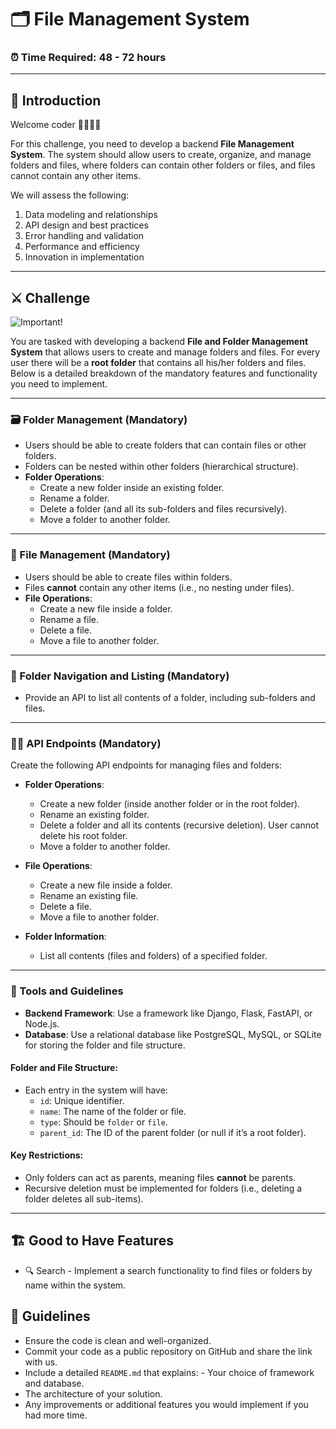 # 🗂️ File Management System

### ⏰ Time Required: 48 - 72 hours

---

## 👋 Introduction

Welcome coder 👩‍💻👨‍💻

For this challenge, you need to develop a backend **File Management System**. The system should allow users to create, organize, and manage folders and files, where folders can contain other folders or files, and files cannot contain any other items.

We will assess the following:

1. Data modeling and relationships
2. API design and best practices
3. Error handling and validation
4. Performance and efficiency
5. Innovation in implementation

---

## ⚔️ Challenge

![Important!](https://img.shields.io/badge/Important-Read%20the%20challenge%20thoroughly%20before%20proceeding-red?style=for-the-badge&logo=react&link=# "Important")

You are tasked with developing a backend **File and Folder Management System** that allows users to create and manage folders and files. For every user there will be a **root folder** that contains all his/her folders and files. Below is a detailed breakdown of the mandatory features and functionality you need to implement.

---

### 🗃️ Folder Management (Mandatory)

- Users should be able to create folders that can contain files or other folders.
- Folders can be nested within other folders (hierarchical structure).
- **Folder Operations**:
  - Create a new folder inside an existing folder.
  - Rename a folder.
  - Delete a folder (and all its sub-folders and files recursively).
  - Move a folder to another folder.

---

### 📄 File Management (Mandatory)

- Users should be able to create files within folders.
- Files **cannot** contain any other items (i.e., no nesting under files).
- **File Operations**:
  - Create a new file inside a folder.
  - Rename a file.
  - Delete a file.
  - Move a file to another folder.

---

### 🧭 Folder Navigation and Listing (Mandatory)

- Provide an API to list all contents of a folder, including sub-folders and files.

  
---

### 🧑‍💻 API Endpoints (Mandatory)

Create the following API endpoints for managing files and folders:

- **Folder Operations**:
  - Create a new folder (inside another folder or in the root folder).
  - Rename an existing folder.
  - Delete a folder and all its contents (recursive deletion). User cannot delete his root folder.
  - Move a folder to another folder.

- **File Operations**:
  - Create a new file inside a folder.
  - Rename an existing file.
  - Delete a file.
  - Move a file to another folder.

- **Folder Information**:
  - List all contents (files and folders) of a specified folder.

---

### 🧰 Tools and Guidelines

- **Backend Framework**: Use a framework like Django, Flask, FastAPI, or Node.js.
- **Database**: Use a relational database like PostgreSQL, MySQL, or SQLite for storing the folder and file structure.
  
#### Folder and File Structure:
- Each entry in the system will have:
  - `id`: Unique identifier.
  - `name`: The name of the folder or file.
  - `type`: Should be `folder` or `file`.
  - `parent_id`: The ID of the parent folder (or null if it’s a root folder).
  
#### Key Restrictions:
- Only folders can act as parents, meaning files **cannot** be parents.
- Recursive deletion must be implemented for folders (i.e., deleting a folder deletes all sub-items).

---

## 🏗️ Good to Have Features 
- 🔍 Search - Implement a search functionality to find files or folders by name within the system. 

## 📜 Guidelines 
- Ensure the code is clean and well-organized. 
- Commit your code as a public repository on GitHub and share the link with us.
- Include a detailed `README.md` that explains:   - Your choice of framework and database.
- The architecture of your solution.
- Any improvements or additional features you would implement if you had more time.
